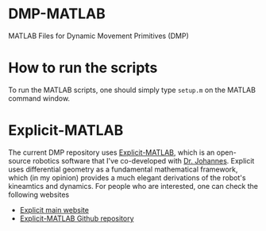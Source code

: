 # DMP-MATLAB
MATLAB Files for Dynamic Movement Primitives (DMP)

# How to run the scripts
To run the MATLAB scripts, one should simply type `setup.m` on the MATLAB command window.

# Explicit-MATLAB
The current DMP repository uses [Explicit-MATLAB](https://explicit-robotics.github.io/), which is an open-source robotics software that I've co-developed with [Dr. Johannes](https://jlachner.github.io/). Explicit uses differential geometry as a fundamental mathematical framework, which (in my opinion) provides a much elegant derivations of the robot's kineamtics and dynamics. 
For people who are interested, one can check the following websites

- [Explicit main website](https://explicit-robotics.github.io/)
- [Explicit-MATLAB Github repository](https://github.com/explicit-robotics/Explicit-MATLAB/tree/e2de82e60f118e1a8fa247367339899c1f510336)